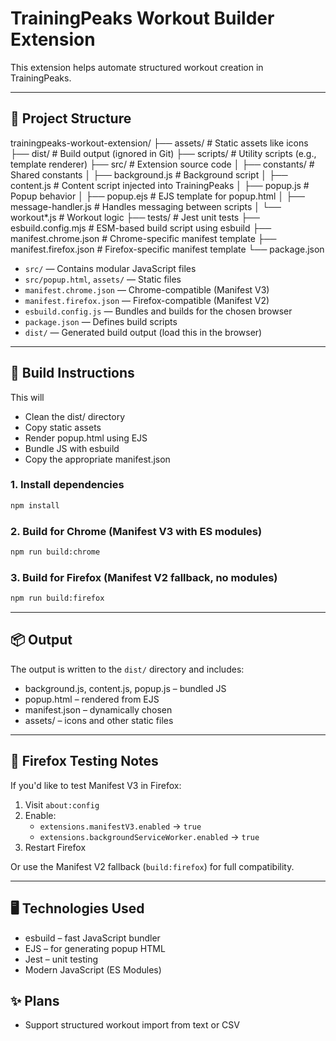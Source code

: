 # TrainingPeaks Workout Builder Extension

This extension helps automate structured workout creation in TrainingPeaks.

---

## 🧱 Project Structure
trainingpeaks-workout-extension/
├── assets/ # Static assets like icons
├── dist/ # Build output (ignored in Git)
├── scripts/ # Utility scripts (e.g., template renderer)
├── src/ # Extension source code
│ ├── constants/ # Shared constants
│ ├── background.js # Background script
│ ├── content.js # Content script injected into TrainingPeaks
│ ├── popup.js # Popup behavior
│ ├── popup.ejs # EJS template for popup.html
│ ├── message-handler.js # Handles messaging between scripts
│ └── workout*.js # Workout logic
├── tests/ # Jest unit tests
├── esbuild.config.mjs # ESM-based build script using esbuild
├── manifest.chrome.json # Chrome-specific manifest template
├── manifest.firefox.json # Firefox-specific manifest template
└── package.json

- `src/` — Contains modular JavaScript files
- `src/popup.html`, `assets/` — Static files
- `manifest.chrome.json` — Chrome-compatible (Manifest V3)
- `manifest.firefox.json` — Firefox-compatible (Manifest V2)
- `esbuild.config.js` — Bundles and builds for the chosen browser
- `package.json` — Defines build scripts
- `dist/` — Generated build output (load this in the browser)

---

## 🚀 Build Instructions
This will
- Clean the dist/ directory
- Copy static assets
- Render popup.html using EJS
- Bundle JS with esbuild
- Copy the appropriate manifest.json

### 1. Install dependencies
```bash
npm install
```

### 2. Build for Chrome (Manifest V3 with ES modules)
```bash
npm run build:chrome
```

### 3. Build for Firefox (Manifest V2 fallback, no modules)
```bash
npm run build:firefox
```

---

## 📦 Output

The output is written to the `dist/` directory and includes:
- background.js, content.js, popup.js – bundled JS
- popup.html – rendered from EJS
- manifest.json – dynamically chosen
- assets/ – icons and other static files

---

## 🧪 Firefox Testing Notes

If you'd like to test Manifest V3 in Firefox:

1. Visit `about:config`
2. Enable:
   - `extensions.manifestV3.enabled` → `true`
   - `extensions.backgroundServiceWorker.enabled` → `true`
3. Restart Firefox

Or use the Manifest V2 fallback (`build:firefox`) for full compatibility.

---

## 🖥️ Technologies Used
- esbuild – fast JavaScript bundler
- EJS – for generating popup HTML
- Jest – unit testing
- Modern JavaScript (ES Modules)

## ✨ Plans
- Support structured workout import from text or CSV